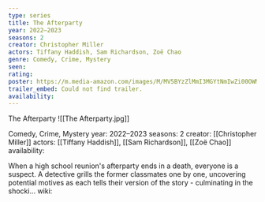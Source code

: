 ```yaml
---
type: series
title: The Afterparty
year: 2022–2023
seasons: 2
creator: Christopher Miller
actors: Tiffany Haddish, Sam Richardson, Zoë Chao
genre: Comedy, Crime, Mystery
seen:
rating: 
poster: https://m.media-amazon.com/images/M/MV5BYzZlMmI3MGYtNmIwZi00OWM4LWFkYWUtNzNlMjhhM2Q1MmE0XkEyXkFqcGdeQXVyMzQ2MDI5NjU@._V1_SX300.jpg
trailer_embed: Could not find trailer.
availability:
---
```

The Afterparty
![[The Afterparty.jpg]]

Comedy, Crime, Mystery
year: 2022–2023
seasons: 2
creator: [[Christopher Miller]]
actors: [[Tiffany Haddish]], [[Sam Richardson]], [[Zoë Chao]]
availability:

When a high school reunion's afterparty ends in a death, everyone is a suspect. A detective grills the former classmates one by one, uncovering potential motives as each tells their version of the story - culminating in the shocki...
wiki: 


